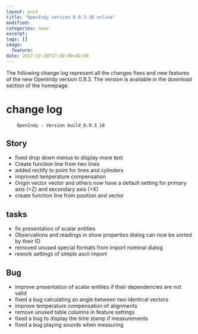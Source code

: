 ```yaml
---
layout: post
title: "OpenIndy version 0.9.3-18 online"
modified:
categories: news
excerpt:
tags: []
image:
  feature:
date: 2017-12-20T17:00:00+02:00
---
```


The following change log represent all the changes fixes and new features of the new OpenIndy version 0.9.3.
The version is available in the download section of the homepage.

<h1>change log </h1>
        
        OpenIndy - Version build_0.9.3_18
        
<h2>        Story
</h2>
<ul>
<li> fixed drop down menus to display more text
</li>
<li> Create function line from two lines
</li>
<li> added rectify to point for lines and cylinders
</li>
<li> improved temperature compensation
</li>
<li> Origin vector vector and others now have a default setting for primary axis (+Z) and secondary axis (+X)
</li>
<li> create function line from position and vector
</li>
</ul>
    
<h2>        tasks
</h2>
<ul>
<li> fix presentation of scalar entities
</li>
<li> Observations and readings in show properties dialog can now be sorted by their ID
</li>
<li> removed unused special formats from import nominal dialog
</li>
<li> rework settings of simple ascii import
</li>
</ul>
    
<h2>        Bug
</h2>
<ul>
<li> improve presentation of scalar entities if their dependencies are not valid
</li>
<li> fixed a bug calculating an angle between two identical vectors
</li>
<li> improve temperature compensation of alignments
</li>
<li> remove unused table columns in feature settings
</li>
<li> fixed a bug to display the time stamp if measurements
</li>
<li> fixed a bug playing sounds when measuring
</li>
</ul>